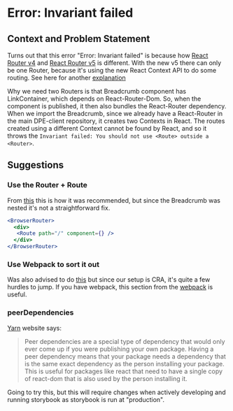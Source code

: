 # Error: Invariant failed

## Context and Problem Statement

Turns out that this error "Error: Invariant failed" is because how [React Router v4](https://www.sitepoint.com/react-router-v4-complete-guide/) and [React Router v5]() is different. With the new v5 there can only be one Router, because it's using the new React Context API to do some routing. See here for another [explanation](https://gist.github.com/StringEpsilon/88c7b049c891425232aaf88e7c882e05#explanation)

Why we need two Routers is that Breadcrumb component has LinkContainer, which depends on React-Router-Dom. So, when the component is published, it then also bundles the React-Router dependency. When we import the Breadcrumb, since we already have a React-Router in the main DPE-client repository, it creates two Contexts in React. The routes created using a different Context cannot be found by React, and so it throws the `Invariant failed: You should not use <Route> outside a <Router>`.

## Suggestions

### Use the Router + Route

From [this](https://github.com/marmelab/react-admin/issues/3078) this is how it was recommended, but since the Breadcrumb was nested it's not a straightforward fix.

```jsx
<BrowserRouter>
  <div>
   <Route path="/" component={} />
  </div>
</BrowserRouter>
```

### Use Webpack to sort it out

Was also advised to do [this](https://gist.github.com/StringEpsilon/88c7b049c891425232aaf88e7c882e05) but since our setup is CRA, it's quite a few hurdles to jump. If you have webpack, []() this section from the [webpack](https://webpack.js.org/guides/code-splitting/#prevent-duplication) is useful.

### peerDependencies

[Yarn](https://yarnpkg.com/lang/en/docs/dependency-types/) website says:
> Peer dependencies are a special type of dependency that would only ever come up if you were publishing your own package.
> Having a peer dependency means that your package needs a dependency that is the same exact dependency as the person installing your package. This is useful for packages like react that need to have a single copy of react-dom that is also used by the person installing it.

Going to try this, but this will require changes when actively developing and running storybook as storybook is run at "production".

